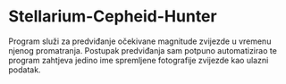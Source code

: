 # Stellarium-Cepheid-Hunter
Program služi za predviđanje očekivane magnitude zvijezde u vremenu njenog promatranja. Postupak predviđanja sam potpuno automatizirao te program zahtjeva jedino ime spremljene fotografije zvijezde kao ulazni podatak. 
